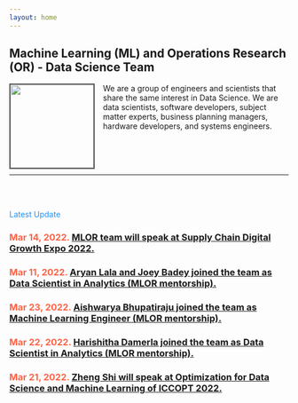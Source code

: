 ```yaml
---
layout: home
---
```

<meta name="viewport" content="width=device-width, initial-scale=1">
<link rel="shortcut icon" type="image/png" href="/pics/Team-Business-People-Success-Teamwork-Group-4630294.png">
<!-- <link rel="icon" type="image/png" sizes="96x96" href="pics/favicon-96x96.png"> -->
<style>
#hp  {
float: left;    
 margin: 0 15px 0 0;
}
img {
  border: 2px solid #555;
}

body {
background-color: rgb(241,236,238);
background-color: radial-gradient(circle, rgba(241,236,238,1) 0%, rgba(97,124,196,1) 75%);
}
 
</style>
<script src="https://kit.fontawesome.com/7812f4f196.js" crossorigin="anonymous"></script>



<p><h2>Machine Learning (ML) and Operations Research (OR) - Data Science Team</h2></p>
  
<p><img src="/pics/Team-Business-People-Success-Teamwork-Group-4630294.png" id="hp" alt="" width="150"></p>
<p>We are a group of engineers and scientists that share the same interest in Data Science. We are data scientists, software developers, subject matter experts, business planning managers, hardware developers, and systems engineers.</p>
<br/>
<br/>
<br/>
<hr>
<br/>
<br/>
<p style="color:DodgerBlue;">Latest Update<p>
<p></p>
<p><h3 style="color:Tomato;">Mar 14, 2022. <a href='https://ml-or-ds-team.github.io/news/2022/04/12b/news.html'>
MLOR team will speak at Supply Chain Digital Growth Expo 2022.</a></h3></p>
<p><h3 style="color:Tomato;">Mar 11, 2022. <a href='https://ml-or-ds-team.github.io/news/2022/04/12/news.html'>
Aryan Lala and Joey Badey joined the team as Data Scientist in Analytics (MLOR mentorship).</a></h3></p>
<p><h3 style="color:Tomato;">Mar 23, 2022. <a href='https://ml-or-ds-team.github.io/news/2022/03/23/news.html'>
Aishwarya Bhupatiraju joined the team as Machine Learning Engineer (MLOR mentorship).
</a></h3></p>
<p><h3 style="color:Tomato;">Mar 22, 2022. <a href='https://ml-or-ds-team.github.io/news/2022/03/22/news.html'>
Harishitha Damerla joined the team as Data Scientist in Analytics (MLOR mentorship).
</a></h3></p>
<p><h3 style="color:Tomato;">Mar 21, 2022. <a href='https://ml-or-ds-team.github.io/news/2022/03/21/news.html'>
Zheng Shi will speak at Optimization for Data Science and Machine Learning of ICCOPT 2022.
</a></h3></p>


